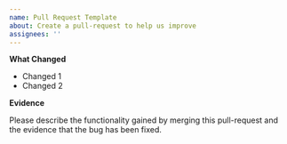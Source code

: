 ```yaml
---
name: Pull Request Template 
about: Create a pull-request to help us improve
assignees: ''
---
```


**What Changed**

- Changed 1
- Changed 2

**Evidence**

Please describe the functionality gained by merging this pull-request and the evidence that the bug has been fixed.
